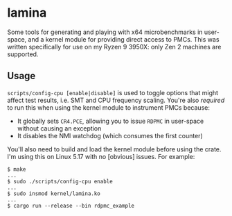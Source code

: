 # lamina

Some tools for generating and playing with x64 microbenchmarks in user-space,
and a kernel module for providing direct access to PMCs. This was written 
specifically for use on my Ryzen 9 3950X: only Zen 2 machines are supported.

## Usage

`scripts/config-cpu [enable|disable]` is used to toggle options that might
affect test results, i.e. SMT and CPU frequency scaling. You're also *required*
to run this when using the kernel module to instrument PMCs because:

- It globally sets `CR4.PCE`, allowing you to issue `RDPMC` in user-space
  without causing an exception
- It disables the NMI watchdog (which consumes the first counter)

You'll also need to build and load the kernel module before using the crate.
I'm using this on Linux 5.17 with no [obvious] issues. For example:

```
$ make
...
$ sudo ./scripts/config-cpu enable
...
$ sudo insmod kernel/lamina.ko
...
$ cargo run --release --bin rdpmc_example
```


